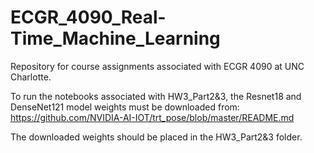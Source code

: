 # ECGR_4090_Real-Time_Machine_Learning
Repository for course assignments associated with ECGR 4090 at UNC Charlotte.

To run the notebooks associated with HW3_Part2&3, the Resnet18 and DenseNet121 model weights must be downloaded from: https://github.com/NVIDIA-AI-IOT/trt_pose/blob/master/README.md

The downloaded weights should be placed in the HW3_Part2&3 folder.
